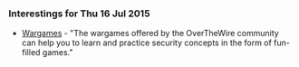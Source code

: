 ### Interestings for Thu 16 Jul 2015

- [Wargames](http://overthewire.org/wargames/) - "The wargames offered by the OverTheWire community can help you to learn and practice security concepts in the form of fun-filled games."
